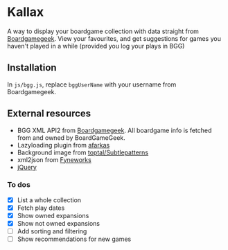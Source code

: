 # Kallax
A way to display your boardgame collection with data straight from [Boardgamegeek](https://boardgamegeek.com).
View your favourites, and get suggestions for games you haven't played in a while (provided you log your plays in BGG)

## Installation
In `js/bgg.js`, replace `bggUserName` with your username from Boardgamegeek.

## External resources
* BGG XML API2 from [Boardgamegeek](https://boardgamegeek.com/wiki/page/BGG_XML_API2). All boardgame info is fetched from and owned by BoardGameGeek.
* Lazyloading plugin from [afarkas](https://afarkas.github.io/lazysizes/)
* Background image from [toptal/Subtlepatterns](https://www.toptal.com/designers/subtlepatterns/what-the-hex-dark/)
* xml2json from [Fyneworks](http://www.fyneworks.com)
* [jQuery](https://jquery.com/)

### To dos
- [x] List a whole collection
- [x] Fetch play dates
- [x] Show owned expansions
- [x] Show not owned expansions
- [ ] Add sorting and filtering
- [ ] Show recommendations for new games